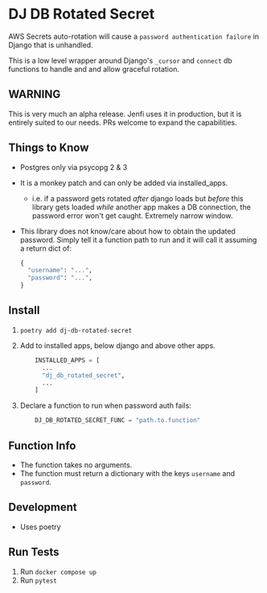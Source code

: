 # DJ DB Rotated Secret

AWS Secrets auto-rotation will cause a `password authentication failure` in Django that is unhandled.

This is a low level wrapper around Django's `_cursor` and `connect` db functions to handle and and allow graceful rotation.

## WARNING

This is very much an alpha release. Jenfi uses it in production, but it is entirely suited to our needs. PRs welcome to expand the capabilities.

## Things to Know

- Postgres only via psycopg 2 & 3
- It is a monkey patch and can only be added via installed_apps.
  - i.e. if a password gets rotated _after_ django loads but _before_ this library gets loaded _while_ another app makes a DB connection, the password error won't get caught. Extremely narrow window.
- This library does not know/care about how to obtain the updated password. Simply tell it a function path to run and it will call it assuming a return dict of:

  ```python
  {
    "username": "...",
    "password": "...",
  }
  ```

## Install

1. `poetry add dj-db-rotated-secret`
1. Add to installed apps, below django and above other apps.

   ```python
       INSTALLED_APPS = [
         ...
         "dj_db_rotated_secret",
         ...
       ]
   ```

1. Declare a function to run when password auth fails:

   ```python
       DJ_DB_ROTATED_SECRET_FUNC = "path.to.function"
   ```

## Function Info

- The function takes no arguments.
- The function must return a dictionary with the keys `username` and `password`.

## Development

- Uses poetry

## Run Tests

1. Run `docker compose up`
1. Run `pytest`

